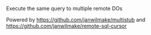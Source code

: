 Execute the same query to multiple remote DOs

Powered by https://github.com/janwilmake/multistub and https://github.com/janwilmake/remote-sql-cursor

